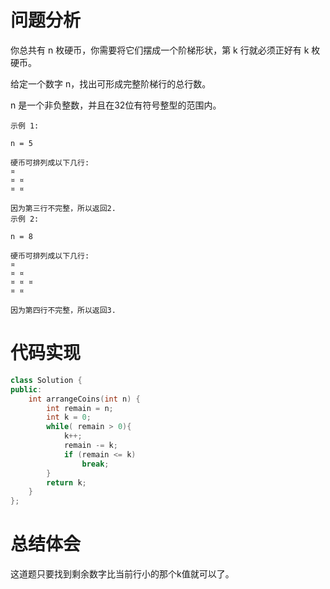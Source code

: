 # 问题分析
你总共有 n 枚硬币，你需要将它们摆成一个阶梯形状，第 k 行就必须正好有 k 枚硬币。

给定一个数字 n，找出可形成完整阶梯行的总行数。

n 是一个非负整数，并且在32位有符号整型的范围内。

	示例 1:
	
	n = 5
	
	硬币可排列成以下几行:
	¤
	¤ ¤
	¤ ¤
	
	因为第三行不完整，所以返回2.
	示例 2:
	
	n = 8
	
	硬币可排列成以下几行:
	¤
	¤ ¤
	¤ ¤ ¤
	¤ ¤
	
	因为第四行不完整，所以返回3.
# 代码实现
```C++
class Solution {
public:
    int arrangeCoins(int n) {
        int remain = n;
        int k = 0;
        while( remain > 0){
            k++;
            remain -= k;
            if (remain <= k)
                break;
        }
        return k;
    }
};
```
# 总结体会
这道题只要找到剩余数字比当前行小的那个k值就可以了。